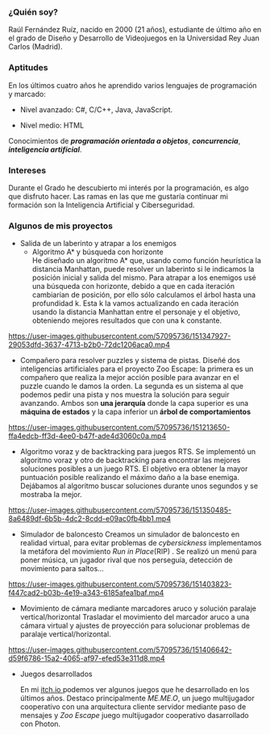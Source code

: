 ### ¿Quién soy?
Raúl Fernández Ruíz, nacido en 2000 (21 años), estudiante de último año en el grado de Diseño y Desarrollo de Videojuegos en la Universidad Rey Juan Carlos (Madrid).

### Aptitudes 
En los últimos cuatro años he aprendido varios lenguajes de programación y marcado:
  - Nivel avanzado:
   C#,
   C/C++,
   Java,
   JavaScript.
  
  - Nivel medio:
    HTML
 
 Conocimientos de ***programación orientada a objetos***, ***concurrencia***, ***inteligencia artificial***.
 
 ### Intereses
Durante el Grado he descubierto mi interés por la programación, es algo que disfruto hacer. Las ramas en las que me gustaría continuar mi formación son la Inteligencia Artificial y Ciberseguridad.
 
 ### Algunos de mis proyectos
 * Salida de un laberinto y atrapar a los enemigos
   * Algoritmo A* y búsqueda con horizonte  
   He diseñado un algoritmo A* que, usando como función heurística la distancia Manhattan, puede resolver un laberinto si le indicamos la posición inicial y salida del mismo.      Para atrapar a los enemigos usé una búsqueda con horizonte, debido a que en cada iteración cambiarían de posición, por ello sólo calculamos el árbol hasta una profundidad k.    Esta k la vamos actualizando en cada iteración usando la distancia Manhattan entre el personaje y el objetivo, obteniendo mejores resultados que con una k constante.
   

https://user-images.githubusercontent.com/57095736/151347927-29053dfd-3637-4713-b2b0-72dc1206aca0.mp4


* Compañero para resolver puzzles y sistema de pistas.
 Diseñé dos inteligencias artificiales para el proyecto Zoo Escape: la primera es un compañero que realiza la mejor acción posible para avanzar en el puzzle cuando le damos la orden. La segunda es un sistema al que podemos pedir una pista y nos muestra la solución para seguir avanzando. Ambos son **una jerarquía** donde la capa superior es una **máquina de estados** y la capa inferior un **árbol de comportamientos**
 

https://user-images.githubusercontent.com/57095736/151213650-ffa4edcb-ff3d-4ee0-b47f-ade4d3060c0a.mp4


 
 * Algoritmo voraz y de backtracking para juegos RTS.
 Se implementó un algoritmo voraz y otro de backtracking para encontrar las mejores soluciones posibles a un juego RTS. El objetivo era obtener la mayor puntuación posible realizando el máximo daño a la base enemiga. Dejábamos al algoritmo buscar soluciones durante unos segundos y se mostraba la mejor.
 



https://user-images.githubusercontent.com/57095736/151350485-8a6489df-6b5b-4dc2-8cdd-e09ac0fb4bb1.mp4
 * Simulador de baloncesto
 Creamos un simulador de baloncesto en realidad virtual, para evitar problemas de *cybersickness* implementamos la metáfora del movimiento *Run in Place*(RIP) . Se realizó un menú para poner música, un jugador rival que nos perseguía, detección de movimiento para saltos... 
 

https://user-images.githubusercontent.com/57095736/151403823-f447cad2-b03b-4e19-a343-6185afea1baf.mp4

* Movimiento de cámara mediante marcadores aruco y solución paralaje vertical/horizontal
Trasladar el movimiento del marcador aruco a una cámara virtual y ajustes de proyección para solucionar problemas de paralaje vertical/horizontal.


https://user-images.githubusercontent.com/57095736/151406642-d59f6786-15a2-4065-af97-efed53e311d8.mp4

* Juegos desarrollados  
  
  En mi <a href="https://raul2000.itch.io/" target="_blank"> itch.io </a> podemos ver algunos juegos que he desarrollado en los últimos años. Destaco principalmente *ME.ME.O*, un juego multijugador cooperativo con una arquitectura cliente servidor mediante paso de mensajes y *Zoo Escape* juego multijugador cooperativo dasarrollado con Photon. 

 

